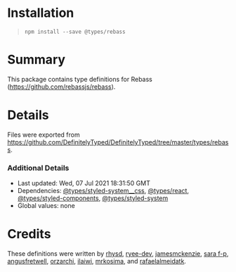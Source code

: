 # Installation
> `npm install --save @types/rebass`

# Summary
This package contains type definitions for Rebass (https://github.com/rebassjs/rebass).

# Details
Files were exported from https://github.com/DefinitelyTyped/DefinitelyTyped/tree/master/types/rebass.

### Additional Details
 * Last updated: Wed, 07 Jul 2021 18:31:50 GMT
 * Dependencies: [@types/styled-system__css](https://npmjs.com/package/@types/styled-system__css), [@types/react](https://npmjs.com/package/@types/react), [@types/styled-components](https://npmjs.com/package/@types/styled-components), [@types/styled-system](https://npmjs.com/package/@types/styled-system)
 * Global values: none

# Credits
These definitions were written by [rhysd](https://github.com/rhysd), [ryee-dev](https://github.com/ryee-dev), [jamesmckenzie](https://github.com/jamesmckenzie), [sara f-p](https://github.com/gretzky), [angusfretwell](https://github.com/angusfretwell), [orzarchi](https://github.com/orzarchi), [ilaiwi](https://github.com/ilaiwi), [mrkosima](https://github.com/mrkosima), and [rafaelalmeidatk](https://github.com/rafaelalmeidatk).
